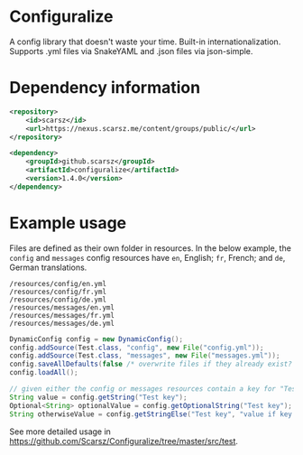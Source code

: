 # Configuralize
A config library that doesn't waste your time. Built-in internationalization.
Supports .yml files via SnakeYAML and .json files via json-simple.

# Dependency information
```xml
<repository>
    <id>scarsz</id>
    <url>https://nexus.scarsz.me/content/groups/public/</url>
</repository>

<dependency>
    <groupId>github.scarsz</groupId>
    <artifactId>configuralize</artifactId>
    <version>1.4.0</version>
</dependency>
```

# Example usage
Files are defined as their own folder in resources. In the below example,
the `config` and `messages` config resources have `en`, English; `fr`, French;
and `de`, German translations.
```
/resources/config/en.yml
/resources/config/fr.yml
/resources/config/de.yml
/resources/messages/en.yml
/resources/messages/fr.yml
/resources/messages/de.yml
```
```java
DynamicConfig config = new DynamicConfig();
config.addSource(Test.class, "config", new File("config.yml"));
config.addSource(Test.class, "messages", new File("messages.yml"));
config.saveAllDefaults(false /* overwrite files if they already exist? */);
config.loadAll();

// given either the config or messages resources contain a key for "Test key"...
String value = config.getString("Test key");
Optional<String> optionalValue = config.getOptionalString("Test key");
String otherwiseValue = config.getStringElse("Test key", "value if key not in either resource");
```

See more detailed usage in https://github.com/Scarsz/Configuralize/tree/master/src/test.
